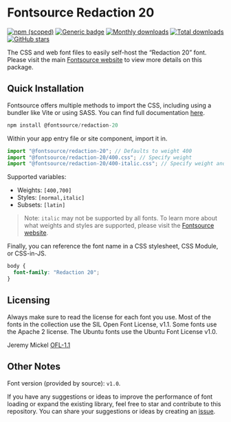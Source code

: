 # Fontsource Redaction 20

[![npm (scoped)](https://img.shields.io/npm/v/@fontsource/redaction-20?color=brightgreen)](https://www.npmjs.com/package/@fontsource/redaction-20) [![Generic badge](https://img.shields.io/badge/fontsource-passing-brightgreen)](https://github.com/fontsource/fontsource) [![Monthly downloads](https://badgen.net/npm/dm/@fontsource/redaction-20)](https://github.com/fontsource/fontsource) [![Total downloads](https://badgen.net/npm/dt/@fontsource/redaction-20)](https://github.com/fontsource/fontsource) [![GitHub stars](https://img.shields.io/github/stars/fontsource/fontsource.svg?style=social&label=Star)](https://github.com/fontsource/fontsource/stargazers)

The CSS and web font files to easily self-host the “Redaction 20” font. Please visit the main [Fontsource website](https://fontsource.org/fonts/redaction-20) to view more details on this package.

## Quick Installation

Fontsource offers multiple methods to import the CSS, including using a bundler like Vite or using SASS. You can find full documentation [here](https://fontsource.org/docs/getting-started/introduction).

```javascript
npm install @fontsource/redaction-20
```

Within your app entry file or site component, import it in.

```javascript
import "@fontsource/redaction-20"; // Defaults to weight 400
import "@fontsource/redaction-20/400.css"; // Specify weight
import "@fontsource/redaction-20/400-italic.css"; // Specify weight and style
```

Supported variables:
- Weights: `[400,700]`
- Styles: `[normal,italic]`
- Subsets: `[latin]`

> Note: `italic` may not be supported by all fonts. To learn more about what weights and styles are supported, please visit the [Fontsource website](https://fontsource.org/fonts/redaction-20).

Finally, you can reference the font name in a CSS stylesheet, CSS Module, or CSS-in-JS.

```css
body {
  font-family: "Redaction 20";
}
```

## Licensing
Always make sure to read the license for each font you use. Most of the fonts in the collection use the SIL Open Font License, v1.1. Some fonts use the Apache 2 license. The Ubuntu fonts use the Ubuntu Font License v1.0.

Jeremy Mickel
[OFL-1.1](https://www.redaction.us/)

## Other Notes
Font version (provided by source): `v1.0`.

If you have any suggestions or ideas to improve the performance of font loading or expand the existing library, feel free to star and contribute to this repository. You can share your suggestions or ideas by creating an [issue](https://github.com/fontsource/fontsource/issues).